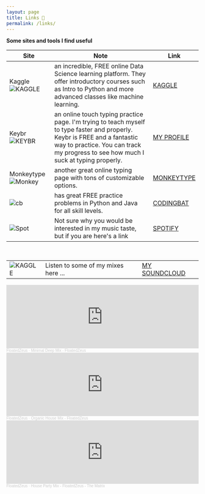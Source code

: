 ```yaml
---
layout: page
title: Links 🔗
permalink: /links/
---
```

**Some sites and tools I find useful**

<head>
<meta charset="UTF-8">
<title>link Table </title>
<link rel="stylesheet" href="style.css">
</head>
<body>
<table>
    <thead>
        <tr>
            <th>Site</th>
            <th>Note</th>
            <th>Link</th>
        </tr>
    </thead>
    <tbody>
        <tr>
            <td class="icon-cell">
                Kaggle <img src="{{ site.baseurl }}/images/kagicon.png" alt="KAGGLE">
            </td>
            <td>an incredible, FREE online Data Science learning platform. They offer introductory courses such as Intro to Python and more advanced classes like machine learning.</td>
            <td><a href="https://www.kaggle.com/learn">KAGGLE</a></td>
        </tr>
        <tr>
            <td class="icon-cell">
                Keybr <img src="{{ site.baseurl }}/images/cover.png" alt="KEYBR">
            </td>
            <td>an online touch typing practice page. I'm trying to teach myself to type faster and properly. Keybr is FREE and a fantastic way to practice. You can track my progress to see how much I suck at typing properly.</td>
            <td><a href="https://www.keybr.com/profile/p4b6ml1">MY PROFILE</a></td>
        </tr>
        <tr>
            <td class="icon-cell">
                Monkeytype <img src="{{ site.baseurl }}/images/monkeytype.png" alt="Monkey">
            </td>
            <td>another great online typing page with tons of customizable options.</td>
            <td><a href="https://monkeytype.com/">MONKEYTYPE</a></td>
        </tr>
        <tr>
            <td class="icon-cell">
                <img src="{{ site.baseurl }}/images/cb.png" alt="cb">
            </td>
            <td>has great FREE practice problems in Python and Java for all skill levels.</td>
            <td><a href="https://codingbat.com/python">CODINGBAT</a></td>
        </tr>
        <tr>
            <td class="icon-cell">
                <img src="{{ site.baseurl }}/images/spoticon.png" alt="Spot">
            </td>
            <td>Not sure why you would be interested in my music taste, but if you are here's a link</td>
            <td><a href="https://open.spotify.com/user/zroc1000?si=9d0f5467153a4228">SPOTIFY</a></td>
        </tr>
    </tbody>
</table>
</body>
<br>

<head>
<meta charset="UTF-8">
<title>link Table </title>
<link rel="stylesheet" href="style.css">
</head>
<body>
<table>
    <tbody>
        <tr>
            <td class="icon-cell">
                <img src="{{ site.baseurl }}/images/soundcloudl.png" alt="KAGGLE">
            </td>
            <td>Listen to some of my mixes here ...</td>
            <td><a href="https://soundcloud.com/zach-cohen-37098677">MY SOUNDCLOUD</a></td>
        </tr>
    </tbody>
</table>
</body>


<iframe width="100%" height="166" scrolling="no" frameborder="no" allow="autoplay" src="https://w.soundcloud.com/player/?url=https%3A//api.soundcloud.com/tracks/1725885192&color=%23d300a9&auto_play=false&hide_related=false&show_comments=true&show_user=true&show_reposts=false&show_teaser=true"></iframe><div style="font-size: 10px; color: #cccccc;line-break: anywhere;word-break: normal;overflow: hidden;white-space: nowrap;text-overflow: ellipsis; font-family: Interstate,Lucida Grande,Lucida Sans Unicode,Lucida Sans,Garuda,Verdana,Tahoma,sans-serif;font-weight: 100;"><a href="https://soundcloud.com/zach-cohen-37098677" title="FloatedZeus" target="_blank" style="color: #cccccc; text-decoration: none;">FloatedZeus</a> · <a href="https://soundcloud.com/zach-cohen-37098677/minimal-deep-mix-floatedzeus" title="Minimal Deep Mix - FloatedZeus" target="_blank" style="color: #cccccc; text-decoration: none;">Minimal Deep Mix - FloatedZeus</a></div>
<iframe width="100%" height="166" scrolling="no" frameborder="no" allow="autoplay" src="https://w.soundcloud.com/player/?url=https%3A//api.soundcloud.com/tracks/1718730633&color=%23d300a9&auto_play=false&hide_related=false&show_comments=true&show_user=true&show_reposts=false&show_teaser=true"></iframe><div style="font-size: 10px; color: #cccccc;line-break: anywhere;word-break: normal;overflow: hidden;white-space: nowrap;text-overflow: ellipsis; font-family: Interstate,Lucida Grande,Lucida Sans Unicode,Lucida Sans,Garuda,Verdana,Tahoma,sans-serif;font-weight: 100;"><a href="https://soundcloud.com/zach-cohen-37098677" title="FloatedZeus" target="_blank" style="color: #cccccc; text-decoration: none;">FloatedZeus</a> · <a href="https://soundcloud.com/zach-cohen-37098677/organic-house-mix" title="Organic House Mix - FloatedZeus" target="_blank" style="color: #cccccc; text-decoration: none;">Organic House Mix - FloatedZeus</a></div>
<iframe width="100%" height="166" scrolling="no" frameborder="no" allow="autoplay" src="https://w.soundcloud.com/player/?url=https%3A//api.soundcloud.com/tracks/1789336879&color=%23d300a9&auto_play=false&hide_related=false&show_comments=true&show_user=true&show_reposts=false&show_teaser=true"></iframe><div style="font-size: 10px; color: #cccccc;line-break: anywhere;word-break: normal;overflow: hidden;white-space: nowrap;text-overflow: ellipsis; font-family: Interstate,Lucida Grande,Lucida Sans Unicode,Lucida Sans,Garuda,Verdana,Tahoma,sans-serif;font-weight: 100;"><a href="https://soundcloud.com/zach-cohen-37098677" title="FloatedZeus" target="_blank" style="color: #cccccc; text-decoration: none;">FloatedZeus</a> · <a href="https://soundcloud.com/zach-cohen-37098677/floated-zeus-house-party-mix-the-matrix" title="House Party Mix - FloatedZeus - The Matrix" target="_blank" style="color: #cccccc; text-decoration: none;">House Party Mix - FloatedZeus - The Matrix</a></div>